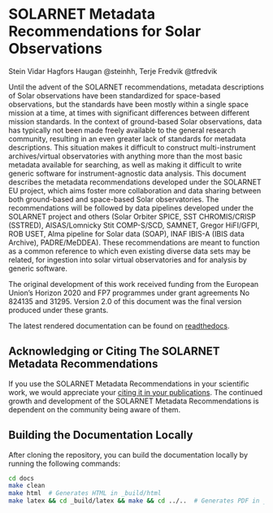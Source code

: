 SOLARNET Metadata Recommendations for Solar Observations
========================================================

Stein Vidar Hagfors Haugan @steinhh, Terje Fredvik @tfredvik

Until the advent of the SOLARNET recommendations, metadata descriptions of Solar observations have been standardized for space-based observations, but the standards have been mostly within a single space mission at a time, at times with significant differences between different mission standards. In the context of ground-based Solar observations, data has typically not been made freely available to the general research community, resulting in an even greater lack of standards for metadata descriptions. This situation makes it difficult to construct multi-instrument archives/virtual observatories with anything more than the most basic metadata available for searching, as well as making it difficult to write generic software for instrument-agnostic data analysis. This document describes the metadata recommendations developed under the SOLARNET EU project, which aims foster more collaboration and data sharing between both ground-based and space-based Solar observatories. The recommendations will be followed by data pipelines developed under the SOLARNET project and others (Solar Orbiter SPICE, SST CHROMIS/CRISP (SSTRED), AISAS/Lomnicky Stit COMP-S/SCD, SAMNET, Gregor HiFI/GFPI, ROB USET, Alma pipeline for Solar data (SOAP), INAF IBIS-A (IBIS data Archive), PADRE/MeDDEA). These recommendations are meant to function as a common reference to which even existing diverse data sets may be related, for ingestion into solar virtual observatories and for analysis by generic software.

The original development of this work received funding from the European Union’s Horizon 2020 and FP7 programmes under grant agreements No 824135 and 31295. Version 2.0 of this document was the final version produced under these grants.

The latest rendered documentation can be found on [readthedocs](http://solarnet-metadata.rtfd.io/).

## Acknowledging or Citing The SOLARNET Metadata Recommendations

If you use the SOLARNET Metadata Recommendations in your scientific work, we would appreciate your [citing it in your publications](http://solarnet-metadata.readthedocs.io/en/latest/citation.html).
The continued growth and development of the SOLARNET Metadata Recommendations is dependent on the community being aware of them.

## Building the Documentation Locally

After cloning the repository, you can build the documentation locally by running the following commands:

```bash
cd docs
make clean
make html  # Generates HTML in _build/html
make latex && cd _build/latex && make && cd ../..  # Generates PDF in _build/latex
```
